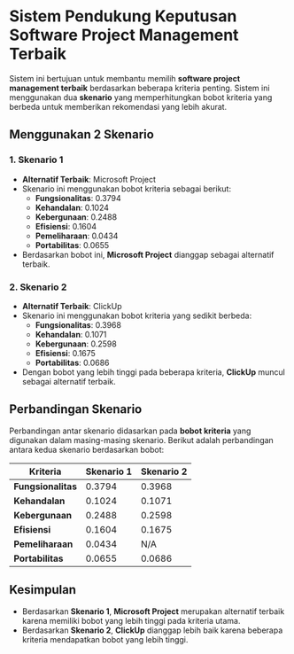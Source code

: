 # Sistem Pendukung Keputusan Software Project Management Terbaik

Sistem ini bertujuan untuk membantu memilih **software project management terbaik** berdasarkan beberapa kriteria penting. Sistem ini menggunakan dua **skenario** yang memperhitungkan bobot kriteria yang berbeda untuk memberikan rekomendasi yang lebih akurat.

## Menggunakan 2 Skenario

### 1. **Skenario 1**
- **Alternatif Terbaik**: Microsoft Project
- Skenario ini menggunakan bobot kriteria sebagai berikut:
  - **Fungsionalitas**: 0.3794
  - **Kehandalan**: 0.1024
  - **Kebergunaan**: 0.2488
  - **Efisiensi**: 0.1604
  - **Pemeliharaan**: 0.0434
  - **Portabilitas**: 0.0655
- Berdasarkan bobot ini, **Microsoft Project** dianggap sebagai alternatif terbaik.

### 2. **Skenario 2**
- **Alternatif Terbaik**: ClickUp
- Skenario ini menggunakan bobot kriteria yang sedikit berbeda:
  - **Fungsionalitas**: 0.3968
  - **Kehandalan**: 0.1071
  - **Kebergunaan**: 0.2598
  - **Efisiensi**: 0.1675
  - **Portabilitas**: 0.0686
- Dengan bobot yang lebih tinggi pada beberapa kriteria, **ClickUp** muncul sebagai alternatif terbaik.

## Perbandingan Skenario

Perbandingan antar skenario didasarkan pada **bobot kriteria** yang digunakan dalam masing-masing skenario. Berikut adalah perbandingan antara kedua skenario berdasarkan bobot:

| Kriteria          | Skenario 1 | Skenario 2 |
|-------------------|------------|------------|
| **Fungsionalitas** | 0.3794     | 0.3968     |
| **Kehandalan**     | 0.1024     | 0.1071     |
| **Kebergunaan**    | 0.2488     | 0.2598     |
| **Efisiensi**      | 0.1604     | 0.1675     |
| **Pemeliharaan**   | 0.0434     | N/A        |
| **Portabilitas**   | 0.0655     | 0.0686     |

## Kesimpulan

- Berdasarkan **Skenario 1**, **Microsoft Project** merupakan alternatif terbaik karena memiliki bobot yang lebih tinggi pada kriteria utama.
- Berdasarkan **Skenario 2**, **ClickUp** dianggap lebih baik karena beberapa kriteria mendapatkan bobot yang lebih tinggi.
